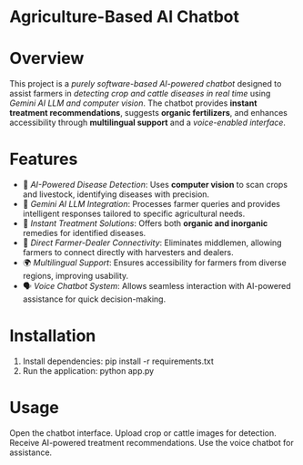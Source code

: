 # Agriculture-Based AI Chatbot

 # Overview
This project is a *purely software-based AI-powered chatbot* designed to assist farmers in *detecting crop and cattle diseases in real time* using *Gemini AI LLM and computer vision*. The chatbot provides **instant treatment recommendations**, suggests **organic fertilizers**, and enhances accessibility through **multilingual support** and a *voice-enabled interface*.

  # Features
- 🚀 *AI-Powered Disease Detection*: Uses **computer vision** to scan crops and livestock, identifying diseases with precision.
- 🤖 *Gemini AI LLM Integration*: Processes farmer queries and provides intelligent responses tailored to specific agricultural needs.
- 🌱 *Instant Treatment Solutions*: Offers both **organic and inorganic** remedies for identified diseases.
- 🔗 *Direct Farmer-Dealer Connectivity*: Eliminates middlemen, allowing farmers to connect directly with harvesters and dealers.
- 🌍 *Multilingual Support*: Ensures accessibility for farmers from diverse regions, improving usability.
- 🗣 *Voice Chatbot System*: Allows seamless interaction with AI-powered assistance for quick decision-making.

# Installation
1. Install dependencies:
   pip install -r requirements.txt  
2. Run the application:
    python app.py

 # Usage
  Open the chatbot interface.
  Upload crop or cattle images for detection.
  Receive AI-powered treatment recommendations.
  Use the voice chatbot for assistance.
